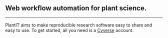 ## Web workflow automation for plant science.

---

PlantIT aims to make reproducible research software easy to share and easy to use. To get started, all you need is a [Cyverse](https://www.cyverse.org/) account.

